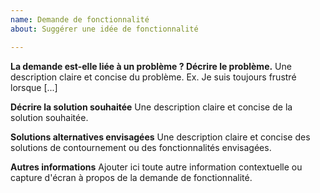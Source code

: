 ```yaml
---
name: Demande de fonctionnalité
about: Suggérer une idée de fonctionnalité

---
```


**La demande est-elle liée à un problème ? Décrire le problème.**
Une description claire et concise du problème. Ex. Je suis toujours frustré lorsque [...]

**Décrire la solution souhaitée**
Une description claire et concise de la solution souhaitée.

**Solutions alternatives envisagées**
Une description claire et concise des solutions de contournement ou des fonctionnalités envisagées.

**Autres informations**
Ajouter ici toute autre information contextuelle ou capture d'écran à propos de la demande de fonctionnalité.
